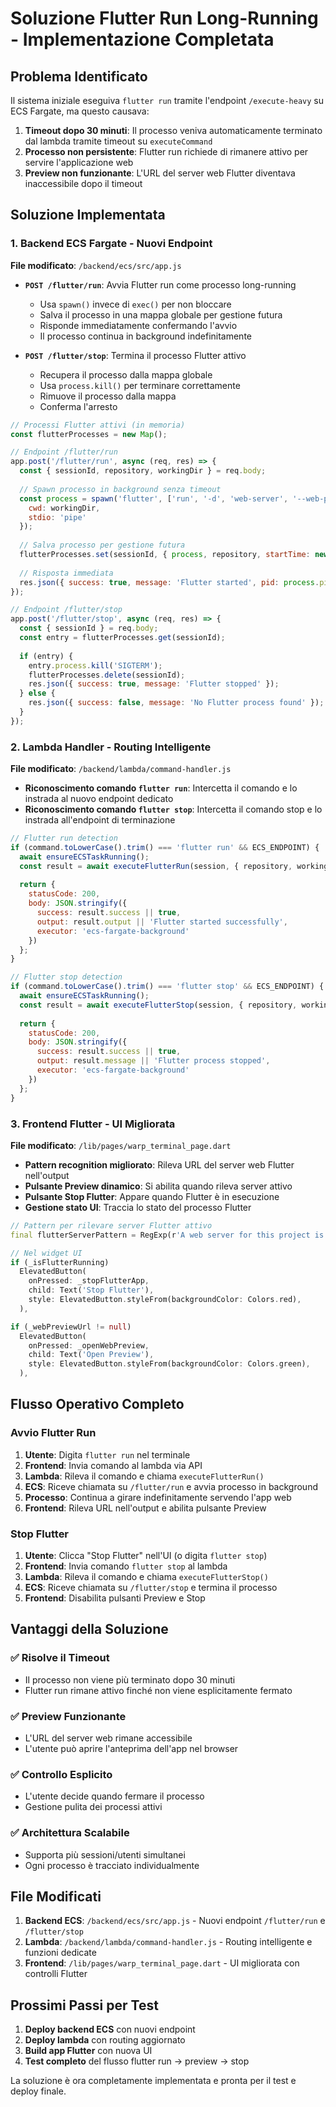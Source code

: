 # Soluzione Flutter Run Long-Running - Implementazione Completata

## Problema Identificato

Il sistema iniziale eseguiva `flutter run` tramite l'endpoint `/execute-heavy` su ECS Fargate, ma questo causava:

1. **Timeout dopo 30 minuti**: Il processo veniva automaticamente terminato dal lambda tramite timeout su `executeCommand`
2. **Processo non persistente**: Flutter run richiede di rimanere attivo per servire l'applicazione web
3. **Preview non funzionante**: L'URL del server web Flutter diventava inaccessibile dopo il timeout

## Soluzione Implementata

### 1. Backend ECS Fargate - Nuovi Endpoint

**File modificato**: `/backend/ecs/src/app.js`

- **`POST /flutter/run`**: Avvia Flutter run come processo long-running
  - Usa `spawn()` invece di `exec()` per non bloccare
  - Salva il processo in una mappa globale per gestione futura
  - Risponde immediatamente confermando l'avvio
  - Il processo continua in background indefinitamente

- **`POST /flutter/stop`**: Termina il processo Flutter attivo
  - Recupera il processo dalla mappa globale
  - Usa `process.kill()` per terminare correttamente
  - Rimuove il processo dalla mappa
  - Conferma l'arresto

```javascript
// Processi Flutter attivi (in memoria)
const flutterProcesses = new Map();

// Endpoint /flutter/run
app.post('/flutter/run', async (req, res) => {
  const { sessionId, repository, workingDir } = req.body;
  
  // Spawn processo in background senza timeout
  const process = spawn('flutter', ['run', '-d', 'web-server', '--web-port=8080'], {
    cwd: workingDir,
    stdio: 'pipe'
  });
  
  // Salva processo per gestione futura
  flutterProcesses.set(sessionId, { process, repository, startTime: new Date() });
  
  // Risposta immediata
  res.json({ success: true, message: 'Flutter started', pid: process.pid });
});

// Endpoint /flutter/stop  
app.post('/flutter/stop', async (req, res) => {
  const { sessionId } = req.body;
  const entry = flutterProcesses.get(sessionId);
  
  if (entry) {
    entry.process.kill('SIGTERM');
    flutterProcesses.delete(sessionId);
    res.json({ success: true, message: 'Flutter stopped' });
  } else {
    res.json({ success: false, message: 'No Flutter process found' });
  }
});
```

### 2. Lambda Handler - Routing Intelligente

**File modificato**: `/backend/lambda/command-handler.js`

- **Riconoscimento comando `flutter run`**: Intercetta il comando e lo instrada al nuovo endpoint dedicato
- **Riconoscimento comando `flutter stop`**: Intercetta il comando stop e lo instrada all'endpoint di terminazione

```javascript
// Flutter run detection
if (command.toLowerCase().trim() === 'flutter run' && ECS_ENDPOINT) {
  await ensureECSTaskRunning();
  const result = await executeFlutterRun(session, { repository, workingDir });
  
  return {
    statusCode: 200,
    body: JSON.stringify({
      success: result.success || true,
      output: result.output || 'Flutter started successfully',
      executor: 'ecs-fargate-background'
    })
  };
}

// Flutter stop detection  
if (command.toLowerCase().trim() === 'flutter stop' && ECS_ENDPOINT) {
  await ensureECSTaskRunning();
  const result = await executeFlutterStop(session, { repository, workingDir });
  
  return {
    statusCode: 200,
    body: JSON.stringify({
      success: result.success || true,
      output: result.message || 'Flutter process stopped',
      executor: 'ecs-fargate-background'
    })
  };
}
```

### 3. Frontend Flutter - UI Migliorata

**File modificato**: `/lib/pages/warp_terminal_page.dart`

- **Pattern recognition migliorato**: Rileva URL del server web Flutter nell'output
- **Pulsante Preview dinamico**: Si abilita quando rileva server attivo
- **Pulsante Stop Flutter**: Appare quando Flutter è in esecuzione
- **Gestione stato UI**: Traccia lo stato del processo Flutter

```dart
// Pattern per rilevare server Flutter attivo
final flutterServerPattern = RegExp(r'A web server for this project is available at:\s*(https?://[^\s]+)');

// Nel widget UI
if (_isFlutterRunning) 
  ElevatedButton(
    onPressed: _stopFlutterApp,
    child: Text('Stop Flutter'),
    style: ElevatedButton.styleFrom(backgroundColor: Colors.red),
  ),

if (_webPreviewUrl != null)
  ElevatedButton(
    onPressed: _openWebPreview, 
    child: Text('Open Preview'),
    style: ElevatedButton.styleFrom(backgroundColor: Colors.green),
  ),
```

## Flusso Operativo Completo

### Avvio Flutter Run

1. **Utente**: Digita `flutter run` nel terminale
2. **Frontend**: Invia comando al lambda via API
3. **Lambda**: Rileva il comando e chiama `executeFlutterRun()`
4. **ECS**: Riceve chiamata su `/flutter/run` e avvia processo in background
5. **Processo**: Continua a girare indefinitamente servendo l'app web
6. **Frontend**: Rileva URL nell'output e abilita pulsante Preview

### Stop Flutter

1. **Utente**: Clicca "Stop Flutter" nell'UI (o digita `flutter stop`)
2. **Frontend**: Invia comando `flutter stop` al lambda
3. **Lambda**: Rileva il comando e chiama `executeFlutterStop()`  
4. **ECS**: Riceve chiamata su `/flutter/stop` e termina il processo
5. **Frontend**: Disabilita pulsanti Preview e Stop

## Vantaggi della Soluzione

### ✅ Risolve il Timeout
- Il processo non viene più terminato dopo 30 minuti
- Flutter run rimane attivo finché non viene esplicitamente fermato

### ✅ Preview Funzionante  
- L'URL del server web rimane accessibile
- L'utente può aprire l'anteprima dell'app nel browser

### ✅ Controllo Esplicito
- L'utente decide quando fermare il processo
- Gestione pulita dei processi attivi

### ✅ Architettura Scalabile
- Supporta più sessioni/utenti simultanei
- Ogni processo è tracciato individualmente

## File Modificati

1. **Backend ECS**: `/backend/ecs/src/app.js` - Nuovi endpoint `/flutter/run` e `/flutter/stop`
2. **Lambda**: `/backend/lambda/command-handler.js` - Routing intelligente e funzioni dedicate
3. **Frontend**: `/lib/pages/warp_terminal_page.dart` - UI migliorata con controlli Flutter

## Prossimi Passi per Test

1. **Deploy backend ECS** con nuovi endpoint
2. **Deploy lambda** con routing aggiornato  
3. **Build app Flutter** con nuova UI
4. **Test completo** del flusso flutter run → preview → stop

La soluzione è ora completamente implementata e pronta per il test e deploy finale.